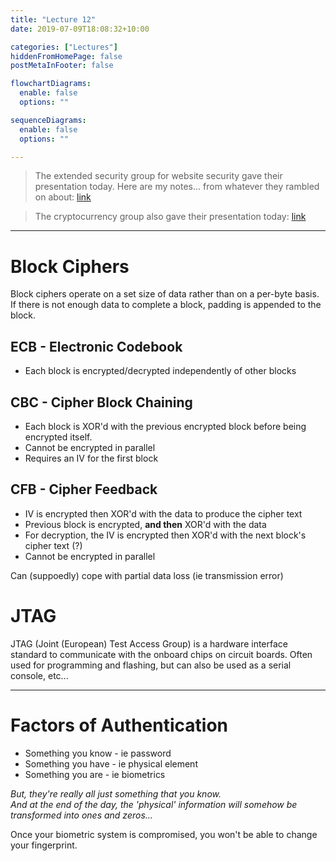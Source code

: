 ```yaml
---
title: "Lecture 12"
date: 2019-07-09T18:08:32+10:00

categories: ["Lectures"]
hiddenFromHomePage: false
postMetaInFooter: false

flowchartDiagrams:
  enable: false
  options: ""

sequenceDiagrams: 
  enable: false
  options: ""

---
```


> The extended security group for website security gave their presentation today. Here are my notes... from whatever they rambled on about: [link](../website-security)

> The cryptocurrency group also gave their presentation today: [link](../cryptocurrency)

---

# Block Ciphers

Block ciphers operate on a set size of data rather than on a per-byte basis. If there is not enough data to complete a block, padding is appended to the block.

## ECB - Electronic Codebook 

* Each block is encrypted/decrypted independently of other blocks

## CBC - Cipher Block Chaining

* Each block is XOR'd with the previous encrypted block before being encrypted itself.  
* Cannot be encrypted in parallel
* Requires an IV for the first block

## CFB - Cipher Feedback

* IV is encrypted then XOR'd with the data to produce the cipher text
* Previous block is encrypted, **and then** XOR'd with the data
* For decryption, the IV is encrypted then XOR'd with the next block's cipher text (?)
* Cannot be encrypted in parallel

Can (suppoedly) cope with partial data loss (ie transmission error)

# JTAG

JTAG (Joint (European) Test Access Group) is a hardware interface standard to communicate with the onboard chips on circuit boards. Often used for programming and flashing, but can also be used as a serial console, etc...

---

# Factors of Authentication

* Something you know - ie password  
* Something you have - ie physical element
* Something you are - ie biometrics


_But, they're really all just something that you know._  
_And at the end of the day, the 'physical' information will somehow be transformed into ones and zeros..._

Once your biometric system is compromised, you won't be able to change your fingerprint.
